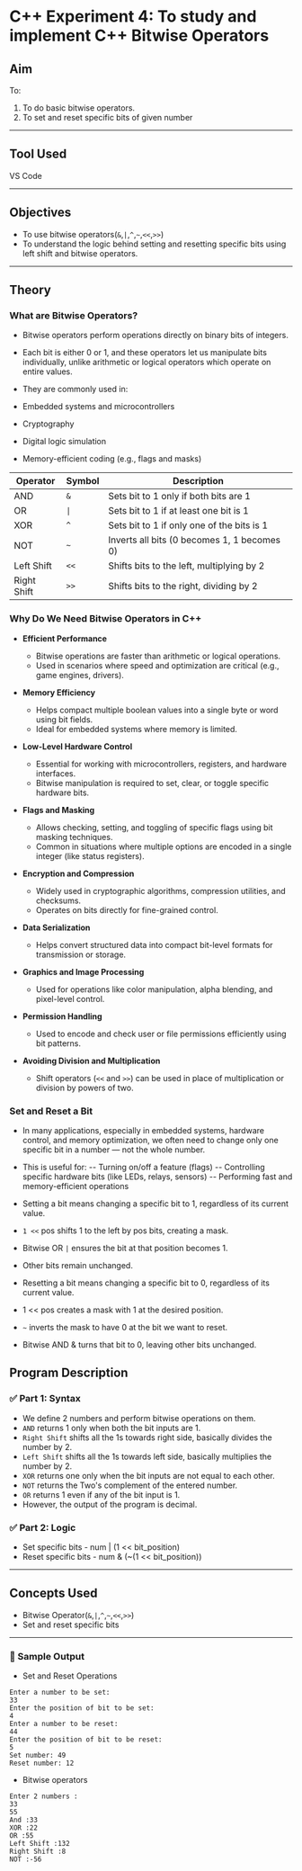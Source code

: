 # C++ Experiment 4: To study and implement C++ Bitwise Operators

## Aim

To:
1. To do basic bitwise operators.
2. To set and reset specific bits of given number

---
## Tool Used

VS Code

---

## Objectives

- To use bitwise operators(`&`,`|`,`^`,`~`,`<<`,`>>`)
- To understand the logic behind setting and resetting specific bits using left shift and bitwise operators.

---

## Theory
### What are Bitwise Operators?
- Bitwise operators perform operations directly on binary bits of integers.
- Each bit is either 0 or 1, and these operators let us manipulate bits individually, unlike arithmetic or logical operators which operate on entire values.

- They are commonly used in:
- Embedded systems and microcontrollers
- Cryptography
- Digital logic simulation
- Memory-efficient coding (e.g., flags and masks)
  
| Operator    | Symbol | Description                                     |
|-------------|--------|-------------------------------------------------|
| AND         | `&`    | Sets bit to 1 only if both bits are 1           |
| OR          | `\|`   | Sets bit to 1 if at least one bit is 1          |
| XOR         | `^`    | Sets bit to 1 if only one of the bits is 1      |
| NOT         | `~`    | Inverts all bits (0 becomes 1, 1 becomes 0)     |
| Left Shift  | `<<`   | Shifts bits to the left, multiplying by 2       |
| Right Shift | `>>`   | Shifts bits to the right, dividing by 2         |


### Why Do We Need Bitwise Operators in C++

- **Efficient Performance**
  - Bitwise operations are faster than arithmetic or logical operations.
  - Used in scenarios where speed and optimization are critical (e.g., game engines, drivers).

- **Memory Efficiency**
  - Helps compact multiple boolean values into a single byte or word using bit fields.
  - Ideal for embedded systems where memory is limited.

- **Low-Level Hardware Control**
  - Essential for working with microcontrollers, registers, and hardware interfaces.
  - Bitwise manipulation is required to set, clear, or toggle specific hardware bits.

- **Flags and Masking**
  - Allows checking, setting, and toggling of specific flags using bit masking techniques.
  - Common in situations where multiple options are encoded in a single integer (like status registers).

- **Encryption and Compression**
  - Widely used in cryptographic algorithms, compression utilities, and checksums.
  - Operates on bits directly for fine-grained control.

- **Data Serialization**
  - Helps convert structured data into compact bit-level formats for transmission or storage.

- **Graphics and Image Processing**
  - Used for operations like color manipulation, alpha blending, and pixel-level control.

- **Permission Handling**
  - Used to encode and check user or file permissions efficiently using bit patterns.

- **Avoiding Division and Multiplication**
  - Shift operators (`<<` and `>>`) can be used in place of multiplication or division by powers of two.

###  Set and Reset a Bit
- In many applications, especially in embedded systems, hardware control, and memory optimization, we often need to change only one specific bit in a number — not the whole number.

- This is useful for:
-- Turning on/off a feature (flags)
-- Controlling specific hardware bits (like LEDs, relays, sensors)
-- Performing fast and memory-efficient operations

- Setting a bit means changing a specific bit to 1, regardless of its current value.
- `1 <<` pos shifts 1 to the left by pos bits, creating a mask.
- Bitwise OR `|` ensures the bit at that position becomes 1.
- Other bits remain unchanged.

- Resetting a bit means changing a specific bit to 0, regardless of its current value.
- 1 << pos creates a mask with 1 at the desired position.
- `~` inverts the mask to have 0 at the bit we want to reset.
- Bitwise AND & turns that bit to 0, leaving other bits unchanged.

## Program Description

### ✅ Part 1: Syntax
- We define 2 numbers and perform bitwise operations on them.
- `AND` returns 1 only when both the bit inputs are 1.
- `Right Shift` shifts all the 1s towards right side, basically divides the number by 2.
- `Left Shift` shifts all the 1s towards left side, basically multiplies the number by 2.
- `XOR` returns one only when the bit inputs are not equal to each other.
- `NOT` returns the Two's complement of the entered number.
- `OR` returns 1 even if any of the bit input is 1.
- However, the output of the program is decimal.
  
### ✅ Part 2: Logic
 - Set specific bits -  num | (1 << bit_position)
 - Reset specific bits - num & (~(1 << bit_position))
---

## Concepts Used

- Bitwise Operator(`&`,`|`,`^`,`~`,`<<`,`>>`)
- Set and reset specific bits

---
### 🧪 Sample Output
- Set and Reset Operations
```
Enter a number to be set: 
33
Enter the position of bit to be set: 
4
Enter a number to be reset: 
44
Enter the position of bit to be reset: 
5
Set number: 49
Reset number: 12
```
-  Bitwise operators
```
Enter 2 numbers :
33
55
And :33
XOR :22
OR :55
Left Shift :132
Right Shift :8
NOT :-56
```


